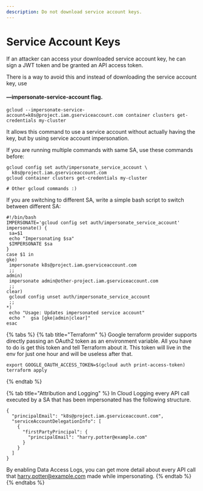 ```yaml
---
description: Do not download service account keys.
---
```


# Service Account Keys

  
If an attacker can access your downloaded service account key, he can sign a JWT token and be granted an API access token. 

There is a way to avoid this and instead of downloading the service account key, use

####  —impersonate-service-account flag.

```text
gcloud --impersonate-service-account=k8s@project.iam.gserviceaccount.com container clusters get-credentials my-cluster
```

It allows this command to use a service account without actually having the key, but by using service account impersonation.

If you are running multiple commands with same SA, use these commands before: 

```text
gcloud config set auth/impersonate_service_account \
  k8s@project.iam.gserviceaccount.com
gcloud container clusters get-credentials my-cluster

# Other gcloud commands :)

```

If you are switching to different SA, write a simple bash script to switch between different SA:

```text
#!/bin/bash
IMPERSONATE='gcloud config set auth/impersonate_service_account'
impersonate() {
 sa=$1
 echo "Impersonating $sa"
 $IMPERSONATE $sa
}
case $1 in
gke)
 impersonate k8s@project.iam.gserviceaccount.com
 ;;
admin)
 impersonate admin@other-project.iam.gserviceaccount.com
 ;;
clear)
 gcloud config unset auth/impersonate_service_account
 ;;
*)
 echo "Usage: Updates impersonated service account"
 echo "  gsa [gke|admin|clear]"
esac
```

{% tabs %}
{% tab title="Terraform" %}
Google terraform provider supports directly passing an OAuth2 token as an environment variable. All you have to do is get this token and tell Terraform about it.  This token will live in the env for just one hour and will be useless after that. 

```text
export GOOGLE_OAUTH_ACCESS_TOKEN=$(gcloud auth print-access-token)
terraform apply
```
{% endtab %}

{% tab title="Attribution and Logging" %}
In Cloud Logging every API call executed by a SA that has been impersonated has the following structure. 

```text
{
  "principalEmail": "k8s@project.iam.gserviceaccount.com",
  "serviceAccountDelegationInfo": [
    {
      "firstPartyPrincipal": {
        "principalEmail": "harry.potter@example.com"
      }
    }
  ]    
}
```

By enabling Data Access Logs, you can get more detail about every API call that harry.potter@example.com made while impersonating.
{% endtab %}
{% endtabs %}

